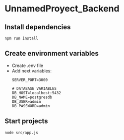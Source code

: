 # UnnamedProyect_Backend

## Install dependencies

```
npm run install
```

## Create environment variables

* Create .env file
* Add next variables:
  ```
  SERVER_PORT=3000

  # DATABASE VARIABLES
  DB_HOST=localhost:5432
  DB_NAME=postgresdb
  DB_USER=admin
  DB_PASSWORD=admin
  ```

## Start projects
```
node src/app.js
```

